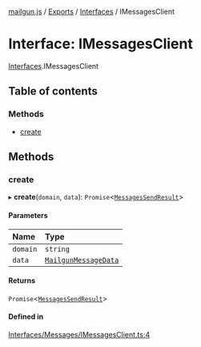 [mailgun.js](../README.md) / [Exports](../modules.md) / [Interfaces](../modules/Interfaces.md) / IMessagesClient

# Interface: IMessagesClient

[Interfaces](../modules/Interfaces.md).IMessagesClient

## Table of contents

### Methods

- [create](Interfaces.IMessagesClient.md#create)

## Methods

### create

▸ **create**(`domain`, `data`): `Promise`<[`MessagesSendResult`](../modules.md#messagessendresult)\>

#### Parameters

| Name | Type |
| :------ | :------ |
| `domain` | `string` |
| `data` | [`MailgunMessageData`](../modules.md#mailgunmessagedata) |

#### Returns

`Promise`<[`MessagesSendResult`](../modules.md#messagessendresult)\>

#### Defined in

[Interfaces/Messages/IMessagesClient.ts:4](https://github.com/mailgun/mailgun.js/blob/c7e8515/lib/Interfaces/Messages/IMessagesClient.ts#L4)
